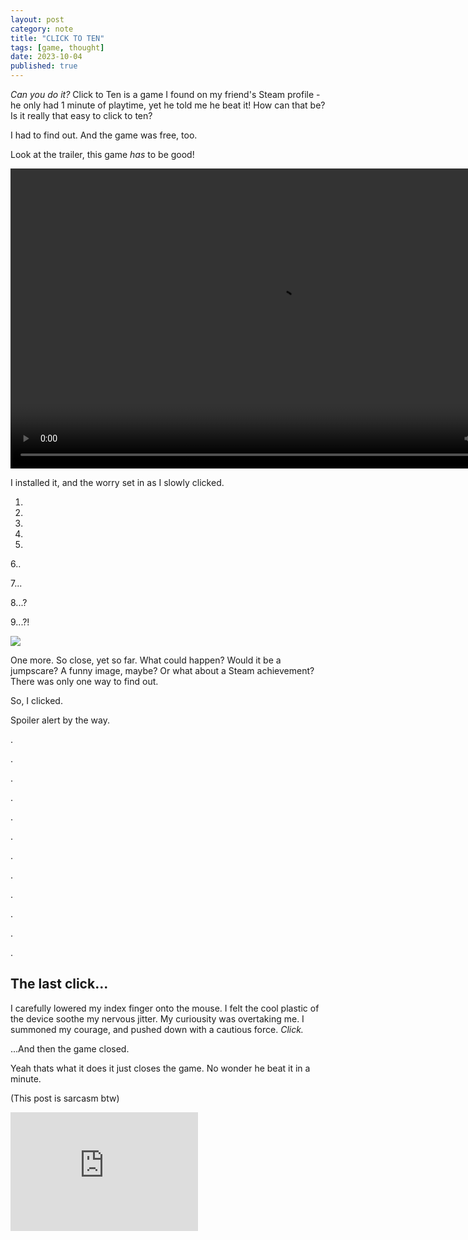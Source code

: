 ```yaml
---
layout: post
category: note
title: "CLICK TO TEN"
tags: [game, thought]
date: 2023-10-04
published: true
---
```

<!-- i promised i would write more articles, but the main reason i'm writing about something as dumb as this is because Nick of nick64.me was the aforementioned friend and he said i should write a post about the game after I played it in vc with him, so here you go :^) -->
*Can you do it?* Click to Ten is a game I found on my friend's Steam profile - he only had 1 minute of playtime, yet he told me he beat it! How can that be? Is it really that easy to click to ten?<!--more-->

I had to find out. And the game was free, too.

Look at the trailer, this game *has* to be good!

<video width="854" height="480" controls>
  <source src="/note/media/click-to-ten.webm" type="video/mp4">
</video>

I installed it, and the worry set in as I slowly clicked.

1.

2.

3.

4.

5.

6..

7...

8...?

9...?!

![](/note/media/click-to-ten-9.jpg)

One more. So close, yet so far. What could happen? Would it be a jumpscare? A funny image, maybe? Or what about a Steam achievement? There was only one way to find out.

So, I clicked.

Spoiler alert by the way.

.

.

.

.

.

.

.

.

.

.

.

.

## The last click...

I carefully lowered my index finger onto the mouse. I felt the cool plastic of the device soothe my nervous jitter. My curiousity was overtaking me. I summoned my courage, and pushed down with a cautious force. *Click.*

...And then the game closed.

Yeah thats what it does it just closes the game. No wonder he beat it in a minute.

(This post is sarcasm btw)

<iframe src="https://store.steampowered.com/widget/1910580/" frameborder="0" x="646" height="190"></iframe>
